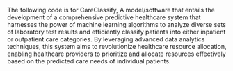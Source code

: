 The following code is for CareClassify, A model/software that entails the development of a comprehensive predictive healthcare system that harnesses the power of machine learning algorithms to analyze diverse sets of laboratory test results and efficiently classify patients into either inpatient or outpatient care categories. By leveraging advanced data analytics techniques, this system aims to revolutionize healthcare resource allocation, enabling healthcare providers to prioritize and allocate resources effectively based on the predicted care needs of individual patients.


